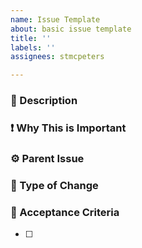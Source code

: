 ```yaml
---
name: Issue Template
about: basic issue template
title: ''
labels: ''
assignees: stmcpeters

---
```


### **📝 Description**

### **❗ Why This is Important**

### **⚙️ Parent Issue**

### **🍏 Type of Change**

### **🎁 Acceptance Criteria**
- [ ]
